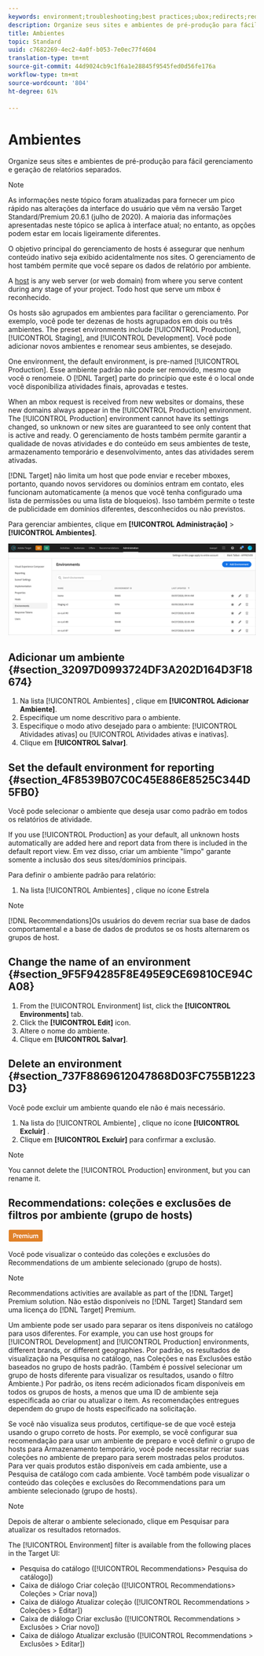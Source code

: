 ```yaml
---
keywords: environment;troubleshooting;best practices;ubox;redirects;redirect;whitelist;blacklist;blocklist;allowlist
description: Organize seus sites e ambientes de pré-produção para fácil gerenciamento e geração de relatórios separados.
title: Ambientes
topic: Standard
uuid: c7682269-4ec2-4a0f-b053-7e0ec77f4604
translation-type: tm+mt
source-git-commit: 44d9024cb9c1f6a1e28845f9545fed0d56fe176a
workflow-type: tm+mt
source-wordcount: '804'
ht-degree: 61%

---
```



# Ambientes

Organize seus sites e ambientes de pré-produção para fácil gerenciamento e geração de relatórios separados.

>[!NOTE]
>
>As informações neste tópico foram atualizadas para fornecer um pico rápido nas alterações da interface do usuário que vêm na versão Target Standard/Premium 20.6.1 (julho de 2020). A maioria das informações apresentadas neste tópico se aplica à interface atual; no entanto, as opções podem estar em locais ligeiramente diferentes.

O objetivo principal do gerenciamento de hosts é assegurar que nenhum conteúdo inativo seja exibido acidentalmente nos sites. O gerenciamento de host também permite que você separe os dados de relatório por ambiente.

A [host](/help/administrating-target/hosts.md) is any web server (or web domain) from where you serve content during any stage of your project. Todo host que serve um mbox é reconhecido.

Os hosts são agrupados em ambientes para facilitar o gerenciamento. Por exemplo, você pode ter dezenas de hosts agrupados em dois ou três ambientes. The preset environments include [!UICONTROL Production], [!UICONTROL Staging], and [!UICONTROL Development]. Você pode adicionar novos ambientes e renomear seus ambientes, se desejado.

One environment, the default environment, is pre-named [!UICONTROL Production]. Esse ambiente padrão não pode ser removido, mesmo que você o renomeie. O [!DNL Target] parte do princípio que este é o local onde você disponibiliza atividades finais, aprovadas e testes.

When an mbox request is received from new websites or domains, these new domains always appear in the [!UICONTROL Production] environment. The [!UICONTROL Production] environment cannot have its settings changed, so unknown or new sites are guaranteed to see only content that is active and ready. O gerenciamento de hosts também permite garantir a qualidade de novas atividades e do conteúdo em seus ambientes de teste, armazenamento temporário e desenvolvimento, antes das atividades serem ativadas.

[!DNL Target] não limita um host que pode enviar e receber mboxes, portanto, quando novos servidores ou domínios entram em contato, eles funcionam automaticamente (a menos que você tenha configurado uma lista de permissões ou uma lista de bloqueios). Isso também permite o teste de publicidade em domínios diferentes, desconhecidos ou não previstos.

Para gerenciar ambientes, clique em **[!UICONTROL Administração]** > **[!UICONTROL Ambientes]**.

![lista Ambientes](/help/administrating-target/assets/environments.png)

## Adicionar um ambiente {#section_32097D0993724DF3A202D164D3F18674}

1. Na lista [!UICONTROL Ambientes] , clique em **[!UICONTROL Adicionar Ambiente]**.
1. Especifique um nome descritivo para o ambiente.
1. Especifique o modo ativo desejado para o ambiente: [!UICONTROL Atividades ativas] ou [!UICONTROL Atividades ativas e inativas].
1. Clique em **[!UICONTROL Salvar]**.

## Set the default environment for reporting {#section_4F8539B07C0C45E886E8525C344D5FB0}

Você pode selecionar o ambiente que deseja usar como padrão em todos os relatórios de atividade.

If you use [!UICONTROL Production] as your default, all unknown hosts automatically are added here and report data from there is included in the default report view. Em vez disso, criar um ambiente &quot;limpo&quot; garante somente a inclusão dos seus sites/domínios principais.

Para definir o ambiente padrão para relatório:

1. Na lista [!UICONTROL Ambientes] , clique no ícone Estrela

>[!NOTE]
>
>[!DNL Recommendations]Os usuários do devem recriar sua base de dados comportamental e a base de dados de produtos se os hosts alternarem os grupos de host.

## Change the name of an environment {#section_9F5F94285F8E495E9CE69810CE94CA08}

1. From the [!UICONTROL Environment] list, click the **[!UICONTROL Environments]** tab.
1. Click the **[!UICONTROL Edit]** icon.
1. Altere o nome do ambiente.
1. Clique em **[!UICONTROL Salvar]**.

## Delete an environment {#section_737F8869612047868D03FC755B1223D3}

Você pode excluir um ambiente quando ele não é mais necessário.

1. Na lista do [!UICONTROL Ambiente] , clique no ícone **[!UICONTROL Excluir]** .
1. Clique em **[!UICONTROL Excluir]** para confirmar a exclusão.

>[!NOTE]
>
>You cannot delete the [!UICONTROL Production] environment, but you can rename it.

## Recommendations: coleções e exclusões de filtros por ambiente (grupo de hosts)

![Selo premium](/help/assets/premium.png)

Você pode visualizar o conteúdo das coleções e exclusões do Recommendations de um ambiente selecionado (grupo de hosts).

>[!NOTE]
>Recommendations activities are available as part of the [!DNL Target] Premium solution. Não estão disponíveis no [!DNL Target] Standard sem uma licença do [!DNL Target] Premium.

Um ambiente pode ser usado para separar os itens disponíveis no catálogo para usos diferentes. For example, you can use host groups for [!UICONTROL Development] and [!UICONTROL Production] environments, different brands, or different geographies. Por padrão, os resultados de visualização na Pesquisa no catálogo, nas Coleções e nas Exclusões estão baseados no grupo de hosts padrão. (Também é possível selecionar um grupo de hosts diferente para visualizar os resultados, usando o filtro Ambiente.) Por padrão, os itens recém adicionados ficam disponíveis em todos os grupos de hosts, a menos que uma ID de ambiente seja especificada ao criar ou atualizar o item. As recomendações entregues dependem do grupo de hosts especificado na solicitação.

Se você não visualiza seus produtos, certifique-se de que você esteja usando o grupo correto de hosts. Por exemplo, se você configurar sua recomendação para usar um ambiente de preparo e você definir o grupo de hosts para Armazenamento temporário, você pode necessitar recriar suas coleções no ambiente de preparo para serem mostradas pelos produtos. Para ver quais produtos estão disponíveis em cada ambiente, use a Pesquisa de catálogo com cada ambiente. Você também pode visualizar o conteúdo das coleções e exclusões do Recommendations para um ambiente selecionado (grupo de hosts).

>[!NOTE]
>Depois de alterar o ambiente selecionado, clique em Pesquisar para atualizar os resultados retornados.

The [!UICONTROL Environment] filter is available from the following places in the Target UI:

* Pesquisa do catálogo ([!UICONTROL Recommendations> Pesquisa do catálogo])
* Caixa de diálogo Criar coleção ([!UICONTROL Recommendations> Coleções > Criar nova])
* Caixa de diálogo Atualizar coleção ([!UICONTROL Recommendations > Coleções > Editar])
* Caixa de diálogo Criar exclusão ([!UICONTROL Recommendations > Exclusões > Criar novo])
* Caixa de diálogo Atualizar exclusão ([!UICONTROL Recommendations > Exclusões > Editar])